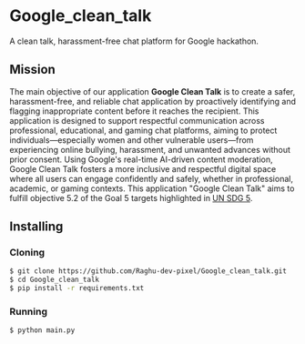 # Google_clean_talk
A clean talk, harassment-free chat platform for Google hackathon.

## Mission
The main objective of our application **Google Clean Talk** is to create a safer, harassment-free, and reliable chat application by proactively identifying and flagging inappropriate content before it reaches the recipient. This application is designed to support respectful communication across professional, educational, and gaming chat platforms, aiming to protect individuals—especially women and other vulnerable users—from experiencing online bullying, harassment, and unwanted advances without prior consent. Using Google's real-time AI-driven content moderation, Google Clean Talk fosters a more inclusive and respectful digital space where all users can engage confidently and safely, whether in professional, academic, or gaming contexts.
This application "Google Clean Talk" aims to fulfill objective 5.2 of the Goal 5 targets highlighted in [UN SDG 5](https://www.un.org/sustainabledevelopment/gender-equality/).


## Installing

### Cloning
```bash
$ git clone https://github.com/Raghu-dev-pixel/Google_clean_talk.git
$ cd Google_clean_talk
$ pip install -r requirements.txt
```

### Running
```bash
$ python main.py
```
